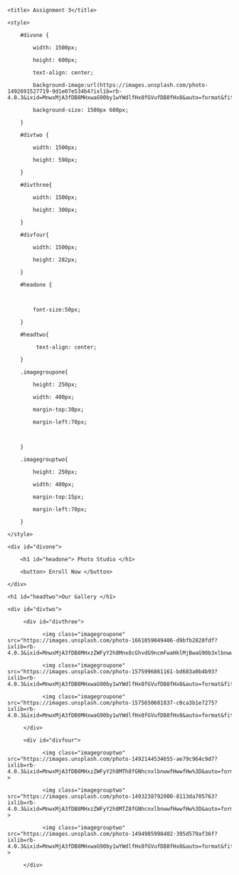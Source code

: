 

<head>

    <title> Assignment 3</title>

    <style>

        #divone {

            width: 1500px;

            height: 600px;

            text-align: center;

            background-image:url(https://images.unsplash.com/photo-1492691527719-9d1e07e534b4?ixlib=rb-4.0.3&ixid=MnwxMjA3fDB8MHxwaG90by1wYWdlfHx8fGVufDB8fHx8&auto=format&fit=crop&w=2071&q=80);

            background-size: 1500px 600px;

        }

        #divtwo {

            width: 1500px;

            height: 598px;

        }

        #divthree{

            width: 1500px;

            height: 300px;

        }

        #divfour{

            width: 1500px;

            height: 282px;

        }

        #headone {

    

            font-size:50px;

        }

        #headtwo{

             text-align: center;

        }

        .imagegroupone{

            height: 250px;

            width: 400px;

            margin-top:30px;

            margin-left:70px;

           

        }

        .imagegrouptwo{

            height: 250px;

            width: 400px;

            margin-top:15px;

            margin-left:70px;

        }

    </style>

</head>

<body>

    <div id="divone">

        <h1 id="headone"> Photo Studio </h1>

        <button> Enroll Now </button>

    </div>

    <h1 id="headtwo">Our Gallery </h1>

    <div id="divtwo"> 

         <div id="divthree">

               <img class="imagegroupone" src="https://images.unsplash.com/photo-1661059049406-d9bfb2828fdf?ixlib=rb-4.0.3&ixid=MnwxMjA3fDB8MHxzZWFyY2h8Mnx8cGhvdG9ncmFwaHklMjBwaG90b3xlbnwwfHwwfHw%3D&auto=format&fit=crop&w=500&q=60">

               <img class="imagegroupone" src="https://images.unsplash.com/photo-1575996861161-bd683a0b4b93?ixlib=rb-4.0.3&ixid=MnwxMjA3fDB8MHxwaG90by1wYWdlfHx8fGVufDB8fHx8&auto=format&fit=crop&w=1171&q=80">

               <img class="imagegroupone" src="https://images.unsplash.com/photo-1575650681837-c0ca3b1e7275?ixlib=rb-4.0.3&ixid=MnwxMjA3fDB8MHxwaG90by1wYWdlfHx8fGVufDB8fHx8&auto=format&fit=crop&w=1331&q=80">

         </div>

         <div id="divfour">

               <img class="imagegrouptwo" src="https://images.unsplash.com/photo-1492144534655-ae79c964c9d7?ixlib=rb-4.0.3&ixid=MnwxMjA3fDB8MHxzZWFyY2h8MTh8fGNhcnxlbnwwfHwwfHw%3D&auto=format&fit=crop&w=500&q=60" >

               <img class="imagegrouptwo" src="https://images.unsplash.com/photo-1493238792000-8113da705763?ixlib=rb-4.0.3&ixid=MnwxMjA3fDB8MHxzZWFyY2h8MTZ8fGNhcnxlbnwwfHwwfHw%3D&auto=format&fit=crop&w=500&q=60" >

               <img class="imagegrouptwo" src="https://images.unsplash.com/photo-1494905998402-395d579af36f?ixlib=rb-4.0.3&ixid=MnwxMjA3fDB8MHxwaG90by1wYWdlfHx8fGVufDB8fHx8&auto=format&fit=crop&w=1170&q=80" >

         </div>

</div>

</body>


